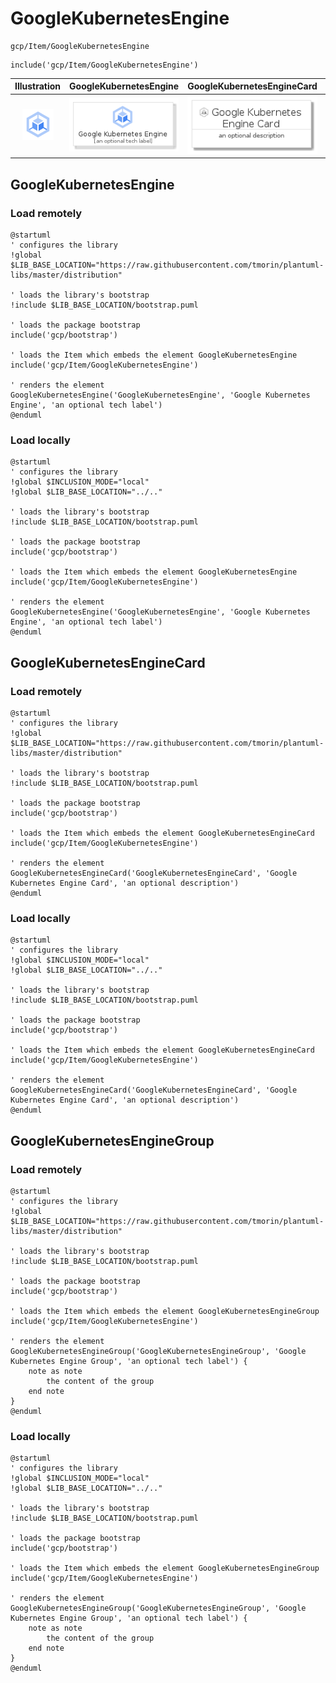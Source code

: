 # GoogleKubernetesEngine


```text
gcp/Item/GoogleKubernetesEngine
```

```text
include('gcp/Item/GoogleKubernetesEngine')
```



| Illustration | GoogleKubernetesEngine | GoogleKubernetesEngineCard | GoogleKubernetesEngineGroup |
| :---: | :---: | :---: | :---: |
| ![illustration for Illustration](../../gcp/Item/GoogleKubernetesEngine.png) | ![illustration for GoogleKubernetesEngine](../../gcp/Item/GoogleKubernetesEngine.Local.png) | ![illustration for GoogleKubernetesEngineCard](../../gcp/Item/GoogleKubernetesEngineCard.Local.png) | ![illustration for GoogleKubernetesEngineGroup](../../gcp/Item/GoogleKubernetesEngineGroup.Local.png) |




## GoogleKubernetesEngine

### Load remotely
```plantuml
@startuml
' configures the library
!global $LIB_BASE_LOCATION="https://raw.githubusercontent.com/tmorin/plantuml-libs/master/distribution"

' loads the library's bootstrap
!include $LIB_BASE_LOCATION/bootstrap.puml

' loads the package bootstrap
include('gcp/bootstrap')

' loads the Item which embeds the element GoogleKubernetesEngine
include('gcp/Item/GoogleKubernetesEngine')

' renders the element
GoogleKubernetesEngine('GoogleKubernetesEngine', 'Google Kubernetes Engine', 'an optional tech label')
@enduml
```

### Load locally
```plantuml
@startuml
' configures the library
!global $INCLUSION_MODE="local"
!global $LIB_BASE_LOCATION="../.."

' loads the library's bootstrap
!include $LIB_BASE_LOCATION/bootstrap.puml

' loads the package bootstrap
include('gcp/bootstrap')

' loads the Item which embeds the element GoogleKubernetesEngine
include('gcp/Item/GoogleKubernetesEngine')

' renders the element
GoogleKubernetesEngine('GoogleKubernetesEngine', 'Google Kubernetes Engine', 'an optional tech label')
@enduml
```

## GoogleKubernetesEngineCard

### Load remotely
```plantuml
@startuml
' configures the library
!global $LIB_BASE_LOCATION="https://raw.githubusercontent.com/tmorin/plantuml-libs/master/distribution"

' loads the library's bootstrap
!include $LIB_BASE_LOCATION/bootstrap.puml

' loads the package bootstrap
include('gcp/bootstrap')

' loads the Item which embeds the element GoogleKubernetesEngineCard
include('gcp/Item/GoogleKubernetesEngine')

' renders the element
GoogleKubernetesEngineCard('GoogleKubernetesEngineCard', 'Google Kubernetes Engine Card', 'an optional description')
@enduml
```

### Load locally
```plantuml
@startuml
' configures the library
!global $INCLUSION_MODE="local"
!global $LIB_BASE_LOCATION="../.."

' loads the library's bootstrap
!include $LIB_BASE_LOCATION/bootstrap.puml

' loads the package bootstrap
include('gcp/bootstrap')

' loads the Item which embeds the element GoogleKubernetesEngineCard
include('gcp/Item/GoogleKubernetesEngine')

' renders the element
GoogleKubernetesEngineCard('GoogleKubernetesEngineCard', 'Google Kubernetes Engine Card', 'an optional description')
@enduml
```

## GoogleKubernetesEngineGroup

### Load remotely
```plantuml
@startuml
' configures the library
!global $LIB_BASE_LOCATION="https://raw.githubusercontent.com/tmorin/plantuml-libs/master/distribution"

' loads the library's bootstrap
!include $LIB_BASE_LOCATION/bootstrap.puml

' loads the package bootstrap
include('gcp/bootstrap')

' loads the Item which embeds the element GoogleKubernetesEngineGroup
include('gcp/Item/GoogleKubernetesEngine')

' renders the element
GoogleKubernetesEngineGroup('GoogleKubernetesEngineGroup', 'Google Kubernetes Engine Group', 'an optional tech label') {
    note as note
        the content of the group
    end note
}
@enduml
```

### Load locally
```plantuml
@startuml
' configures the library
!global $INCLUSION_MODE="local"
!global $LIB_BASE_LOCATION="../.."

' loads the library's bootstrap
!include $LIB_BASE_LOCATION/bootstrap.puml

' loads the package bootstrap
include('gcp/bootstrap')

' loads the Item which embeds the element GoogleKubernetesEngineGroup
include('gcp/Item/GoogleKubernetesEngine')

' renders the element
GoogleKubernetesEngineGroup('GoogleKubernetesEngineGroup', 'Google Kubernetes Engine Group', 'an optional tech label') {
    note as note
        the content of the group
    end note
}
@enduml
```

